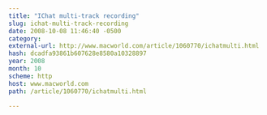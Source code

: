 ```yaml
---
title: "IChat multi-track recording"
slug: ichat-multi-track-recording
date: 2008-10-08 11:46:40 -0500
category: 
external-url: http://www.macworld.com/article/1060770/ichatmulti.html
hash: dcadfa93861b607628e8580a10328897
year: 2008
month: 10
scheme: http
host: www.macworld.com
path: /article/1060770/ichatmulti.html

---
```



